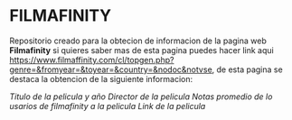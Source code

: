 
# FILMAFINITY

Repositorio creado para la obtecion de informacion de la pagina web **Filmafinity** si quieres saber mas de esta pagina puedes hacer link aqui https://www.filmaffinity.com/cl/topgen.php?genre=&fromyear=&toyear=&country=&nodoc&notvse, de esta pagina  se destaca la obtencion de la siguiente informacion:

*Titulo de la pelicula y año*
*Director de la pelicula*
*Notas promedio de lo usarios de filmafinity a la pelicula*
*Link de la pelicula*





